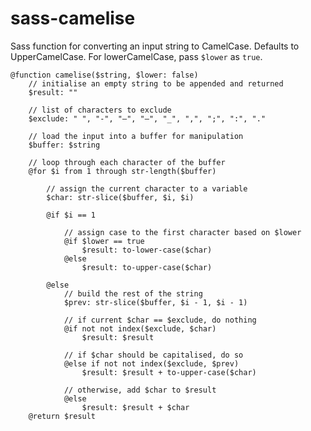sass-camelise
=============

Sass function for converting an input string to CamelCase. Defaults to UpperCamelCase. For lowerCamelCase, pass `$lower` as `true`.

	@function camelise($string, $lower: false)
		// initialise an empty string to be appended and returned
		$result: ""
	
		// list of characters to exclude
		$exclude: " ", "-", "–", "—", "_", ",", ";", ":", "."
	
		// load the input into a buffer for manipulation
		$buffer: $string
	
		// loop through each character of the buffer
		@for $i from 1 through str-length($buffer)
	
			// assign the current character to a variable
			$char: str-slice($buffer, $i, $i)
	
			@if $i == 1
	
				// assign case to the first character based on $lower
				@if $lower == true
					$result: to-lower-case($char)
				@else
					$result: to-upper-case($char)
	
			@else
				// build the rest of the string
				$prev: str-slice($buffer, $i - 1, $i - 1)
	
				// if current $char == $exclude, do nothing
				@if not not index($exclude, $char)
					$result: $result
	
				// if $char should be capitalised, do so
				@else if not not index($exclude, $prev)
					$result: $result + to-upper-case($char)
	
				// otherwise, add $char to $result
				@else
					$result: $result + $char
		@return $result
